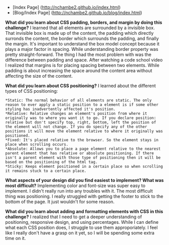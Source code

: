 * [Index Page] (http://nchambe2.github.io/index.html)
* [Blog/Index Page] (http://nchambe2.github.io/blog/index.html)

**What did you learn about CSS padding, borders, and margin by doing this challenge?**
  I learned that all elements are surrounded by a invisible box. That invisible box is made up of the  content, the padding which directly surronds the content, the border which surrounds the padding, and finally the margin. It's important to understand the box model concept because it plays a major factor in spacing. While understanding border property was pretty straight-forward. The thing I had the most problem with was the difference between padding and space. After watching a code school video I realized that margins is for placing spacing between two elements. While padding is about increasing the space around the content area without affecting the size of the content.

**What did you learn about CSS positioning?**
  I learned about the different types of CSS positioning:
  
    *Static: The normal behavior of all elements are static. The only reason to ever apply a static position to a element is if some other styling has inadvertently affected it's position.
    *Relative: Relative changes an element's position from where it originally was to where you want it to go. If you declare position: relative but don't specify top, right, bottom, left the position of the element will not change. If you do specify any of the other positions it will move the element relative to where it originally was positioned.
    *Fixed: It's placed relative to the browser. So the element stays in place when scrolling occurs.
    *Absolute: Allows you to place a page element relative to the nearest parent element that has relative or absolute positioning. If there isn't a parent element with those type of positioning then it will be based on the positioning of the html tag.
    *Sticky: Keeps element positioned in a certain place so when scrolling it remains stuck to a certain place.


**What aspects of your design did you find easiest to implement? What was most difficult?**
  Implementing color and font-size was super easy to implement. I didn't really run into any troubles with it. The most difficult thing was positioning. I really struggled with getting the footer to stick to the bottom of the page. It just wouldn't for some reason.

**What did you learn about adding and formatting elements with CSS in this challenge?**
  I realized that I need to get a deeper understanding of positioning, responsive design, and using percentages. While I can define what each CSS position does, I struggle to use them approporiately.  I feel like I really don't have a grasp on it yet, so I will be spending some extra time on it.
